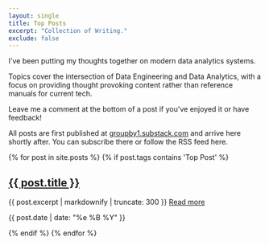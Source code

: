 ```yaml
---
layout: single
title: Top Posts
excerpt: "Collection of Writing."
exclude: false
---
```


I've been putting my thoughts together on modern data analytics systems. 

Topics cover the intersection of Data Engineering and Data Analytics, with a focus on providing thought provoking content rather than reference manuals for current tech.

Leave me a comment at the bottom of a post if you've enjoyed it or have feedback!

All posts are first published at [groupby1.substack.com](https://groupby1.substack.com/) and arrive here shortly after. You can subscribe there or follow the RSS feed here.


{% for post in site.posts %}
{% if post.tags contains 'Top Post' %}
  
  
<h2 class="archive-item-title" itemprop="headline">
    <a href="{{ post.url | relative_url }}" rel="permalink">{{ post.title }}</a>
</h2>
<p class="archive-item-excerpt" itemprop="description">{{ post.excerpt | markdownify |  truncate: 300 }} <a href="{{ post.url | relative_url }}" rel="permalink">Read more</a> </p>
<p class="archive-item-date"> <time datetime="{{ page.date | date_to_xmlschema }}">{{ post.date | date: "%e %B %Y" }}</time></p> 
  

{% endif %}
{% endfor %}